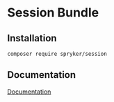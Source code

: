# Session Bundle

## Installation

```
composer require spryker/session
```

## Documentation

[Documentation](https://spryker.github.io)
